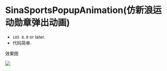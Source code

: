 # SinaSportsPopupAnimation(仿新浪运动勋章弹出动画)

* `iOS 8.0` or later.
* 代码简单.

效果图

![](https://github.com/EastCity/SinaSportsPopupAnimation/blob/master/SinaSportsPopupAnimation/SinaSportsPopupAnimation.gif)
